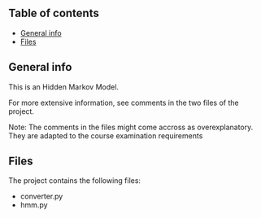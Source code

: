 
## Table of contents
* [General info](#general-info)
* [Files](#files)

## General info

This is an Hidden Markov Model.

For more extensive information, see comments in the two files of the project.

Note: The comments in the files might come accross as overexplanatory.
They are adapted to the course examination requirements

## Files
The project contains the following files:
* converter.py
* hmm.py
